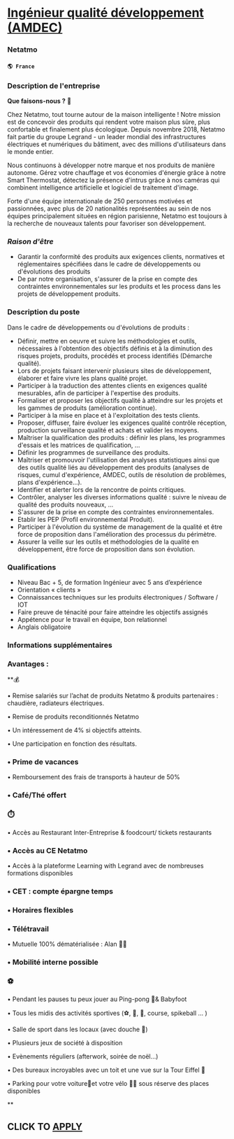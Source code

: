 # [Ingénieur qualité développement (AMDEC)](https://www.remotewlb.com/apply/ingenieur-qualite-developpement-amdec)  
### Netatmo  
#### `🌎 France`  

### Description de l'entreprise

 **Que faisons-nous ?** 🚀

Chez Netatmo, tout tourne autour de la maison intelligente ! Notre mission est de concevoir des produits qui rendent votre maison plus sûre, plus confortable et finalement plus écologique. Depuis novembre 2018, Netatmo fait partie du groupe Legrand - un leader mondial des infrastructures électriques et numériques du bâtiment, avec des millions d'utilisateurs dans le monde entier.

Nous continuons à développer notre marque et nos produits de manière autonome. Gérez votre chauffage et vos économies d'énergie grâce à notre Smart Thermostat, détectez la présence d'intrus grâce à nos caméras qui combinent intelligence artificielle et logiciel de traitement d'image.

Forte d'une équipe internationale de 250 personnes motivées et passionnées, avec plus de 20 nationalités représentées au sein de nos équipes principalement situées en région parisienne, Netatmo est toujours à la recherche de nouveaux talents pour favoriser son développement.

###  _Raison d'être_

  * Garantir la conformité des produits aux exigences clients, normatives et réglementaires spécifiées dans le cadre de développements ou d'évolutions des produits
  * De par notre organisation, s'assurer de la prise en compte des contraintes environnementales sur les produits et les process dans les projets de développement produits.

### Description du poste

Dans le cadre de développements ou d'évolutions de produits :

  * Définir, mettre en oeuvre et suivre les méthodologies et outils, nécessaires à l'obtention des objectifs définis et à la diminution des risques projets, produits, procédés et process identifiés (Démarche qualité).
  * Lors de projets faisant intervenir plusieurs sites de développement, élaborer et faire vivre les plans qualité projet.
  * Participer à la traduction des attentes clients en exigences qualité mesurables, afin de participer à l'expertise des produits.
  * Formaliser et proposer les objectifs qualité à atteindre sur les projets et les gammes de produits (amélioration continue).
  * Participer à la mise en place et à l'exploitation des tests clients.
  * Proposer, diffuser, faire évoluer les exigences qualité contrôle réception, production surveillance qualité et achats et valider les moyens.
  * Maîtriser la qualification des produits : définir les plans, les programmes d'essais et les matrices de qualification, ...
  * Définir les programmes de surveillance des produits.
  * Maîtriser et promouvoir l'utilisation des analyses statistiques ainsi que des outils qualité liés au développement des produits (analyses de risques, cumul d'expérience, AMDEC, outils de résolution de problèmes, plans d'expérience...).
  * Identifier et alerter lors de la rencontre de points critiques.
  * Contrôler, analyser les diverses informations qualité : suivre le niveau de qualité des produits nouveaux, ...
  * S'assurer de la prise en compte des contraintes environnementales.
  * Etablir les PEP (Profil environnemental Produit).
  * Participer à l'évolution du système de management de la qualité et être force de proposition dans l'amélioration des processus du périmètre.
  * Assurer la veille sur les outils et méthodologies de la qualité en développement, être force de proposition dans son évolution.

### Qualifications

  * Niveau Bac + 5, de formation Ingénieur avec 5 ans d’expérience
  * Orientation « clients »
  * Connaissances techniques sur les produits électroniques / Software / IOT
  * Faire preuve de ténacité pour faire atteindre les objectifs assignés
  * Appétence pour le travail en équipe, bon relationnel
  * Anglais obligatoire

### Informations supplémentaires

### Avantages :

**💰

• Remise salariés sur l’achat de produits Netatmo & produits partenaires : chaudière, radiateurs électriques.

• Remise de produits reconditionnés Netatmo

• Un intéressement de 4% si objectifs atteints.

• Une participation en fonction des résultats.

### • Prime de vacances

• Remboursement des frais de transports à hauteur de 50%

### • Café/Thé offert

### ⏱️

• Accès au Restaurant Inter-Entreprise & foodcourt/ tickets restaurants

### • Accès au CE Netatmo

• Accès à la plateforme Learning with Legrand avec de nombreuses formations disponibles

### • CET : compte épargne temps

### • Horaires flexibles

### • Télétravail

• Mutuelle 100% dématérialisée : Alan 👩‍⚕️

### • Mobilité interne possible

### ⚽

• Pendant les pauses tu peux jouer au Ping-pong 🏓& Babyfoot

• Tous les midis des activités sportives (⚽, 🏀, 🧘, course, spikeball … )

• Salle de sport dans les locaux (avec douche 🚿)

• Plusieurs jeux de société à disposition

• Evènements réguliers (afterwork, soirée de noël…)

• Des bureaux incroyables avec un toit et une vue sur la Tour Eiffel 🗼

• Parking pour votre voiture🚗et votre vélo 🚴‍♂️ sous réserve des places disponibles

**

  
## CLICK TO [APPLY](https://www.remotewlb.com/apply/ingenieur-qualite-developpement-amdec)

